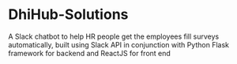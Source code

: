 # DhiHub-Solutions
A Slack chatbot to help HR people get the employees fill surveys automatically, built using Slack API in conjunction with Python Flask framework for backend and ReactJS for front end
